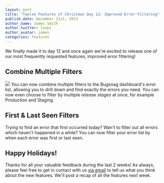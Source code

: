 ```yaml
---
layout: post
title: "Twelve Features of Christmas Day 12: Improved Error Filtering"
publish_date: December 21st, 2013
author_name: James Smith
author_twitter: loopj
author_avatar: james
categories: features
---
```


We finally made it to day 12 and once again we're excited to release one of our most frequently requested features, improved error filtering!


## Combine Multiple Filters

![](/img/posts/improved-filtering.gif)
You can now combine multiple filters to the Bugsnag dashboard's error list, allowing you to drill down and find exactly the errors you need. You can now even choose to filter by multiple *release stages* at once, for example Production and Staging.


## First & Last Seen Filters

Trying to find an error that first occurred today? Wan't to filter out all errors which haven't happened in a while? You can now filter your error list by when each error was first or last seen.


## Happy Holidays!

Thanks for all your valuable feedback during the last 2 weeks! As always, please feel free to get in contact with us [via email](mailto:support@bugsnag.com) to tell us what you think about the new features. We'll post a recap of all the features next week.
